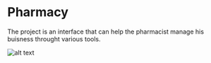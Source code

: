 # Pharmacy

The project is an interface that can help the pharmacist manage his buisness throught various tools.

![alt text](https://github.com/MouradKarrakchou/Pharmacie/blob/main/Graph.jpg?raw=true)
